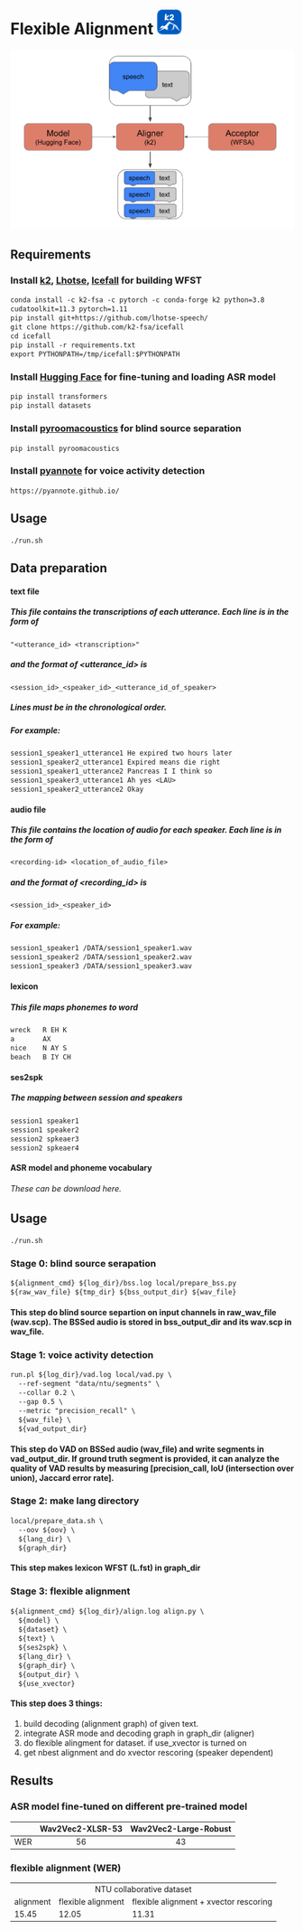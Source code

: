 # Flexible Alignment <img src="https://raw.githubusercontent.com/k2-fsa/k2/master/docs/source/_static/logo.png" width=44>

<div align="center">
  <img src="https://github.com/DongjiGao/flexible_alignment/blob/master/figures/model.png" width=800>
</div>

## Requirements
### Install [k2](https://k2-fsa.github.io/k2/), [Lhotse](https://github.com/lhotse-speech/lhotse), [Icefall](https://github.com/k2-fsa/icefall) for building WFST
```
conda install -c k2-fsa -c pytorch -c conda-forge k2 python=3.8 cudatoolkit=11.3 pytorch=1.11
pip install git+https://github.com/lhotse-speech/
git clone https://github.com/k2-fsa/icefall
cd icefall
pip install -r requirements.txt
export PYTHONPATH=/tmp/icefall:$PYTHONPATH
```
### Install [Hugging Face](https://huggingface.co/) for fine-tuning and loading ASR model
```
pip install transformers
pip install datasets
```
### Install [pyroomacoustics](https://github.com/LCAV/pyroomacoustics) for blind source separation
```
pip install pyroomacoustics
```
### Install [pyannote](https://pyannote.github.io/) for voice activity detection
```
https://pyannote.github.io/
```
## Usage
```
./run.sh
```
## Data preparation
#### text file
##### This file contains the transcriptions of each utterance. Each line is in the form of 
```
"<utterance_id> <transcription>" 
```
##### and the format of \<utterance_id\> is 
```
<session_id>_<speaker_id>_<utterance_id_of_speaker>
```
##### Lines must be in the chronological order. 
##### For example:
```
session1_speaker1_utterance1 He expired two hours later
session1_speaker2_utterance1 Expired means die right
session1_speaker1_utterance2 Pancreas I I think so
session1_speaker3_utterance1 Ah yes <LAU>
session1_speaker2_utterance2 Okay
```
#### audio file
##### This file contains the location of audio for each speaker. Each line is in the form of
```
<recording-id> <location_of_audio_file>
```
##### and the format of \<recording_id\> is 
```
<session_id>_<speaker_id>
```
##### For example:
```
session1_speaker1 /DATA/session1_speaker1.wav
session1_speaker2 /DATA/session1_speaker2.wav
session1_speaker3 /DATA/session1_speaker3.wav

```
#### lexicon
##### This file maps phonemes to word
```
wreck   R EH K
a       AX
nice    N AY S
beach   B IY CH
```
#### ses2spk
##### The mapping between session and speakers
```
session1 speaker1
session1 speaker2
session2 spkeaer3
session2 spkeaer4
```
#### ASR model and phoneme vocabulary
###### These can be download here.

## Usage
```
./run.sh
```
### Stage 0: blind source serapation
```
${alignment_cmd} ${log_dir}/bss.log local/prepare_bss.py ${raw_wav_file} ${tmp_dir} ${bss_output_dir} ${wav_file}
```
#### This step do blind source separtion on input channels in raw_wav_file (wav.scp). The BSSed audio is stored in bss_output_dir and its wav.scp in wav_file.

### Stage 1: voice activity detection
```
run.pl ${log_dir}/vad.log local/vad.py \
  --ref-segment "data/ntu/segments" \
  --collar 0.2 \
  --gap 0.5 \
  --metric "precision_recall" \
  ${wav_file} \
  ${vad_output_dir}
```
#### This step do VAD on BSSed audio (wav_file) and write segments in vad_output_dir. If ground truth segment is provided, it can analyze the quality of VAD results by measuring [precision_call, IoU (intersection over union), Jaccard error rate].

### Stage 2: make lang directory
```
local/prepare_data.sh \
  --oov ${oov} \
  ${lang_dir} \
  ${graph_dir}
```
#### This step makes lexicon WFST (L.fst) in graph_dir

### Stage 3: flexible alignment
```
${alignment_cmd} ${log_dir}/align.log align.py \
  ${model} \
  ${dataset} \
  ${text} \
  ${ses2spk} \
  ${lang_dir} \
  ${graph_dir} \
  ${output_dir} \
  ${use_xvector}
```
#### This step does 3 things: 
  1) build decoding (alignment graph) of given text. 
  2) integrate ASR mode and decoding graph in graph_dir (aligner) 
  3) do flexible alingment for dataset. 
  if use_xvector is turned on
  4) get nbest alignment and do xvector rescoring (speaker dependent)

## Results
### ASR model fine-tuned on different pre-trained model 

|| Wav2Vec2-XLSR-53  | Wav2Vec2-Large-Robust|
| --------------- | :---------------:| :---------------: |
|WER | 56 | 43 |

### flexible alignment (WER)
 
<table>
  <tr>
    <td style="text-align:center" colspan="3">NTU collaborative dataset</td>
  </tr>
  <tr>
    <td>alignment</td>
    <td>flexible alignment</td>
    <td>flexible alignment + xvector rescoring</td>
  </tr>
   <tr>
    <td>15.45</td>
    <td>12.05</td>
    <td>11.31</td>
  </tr>
</table>
